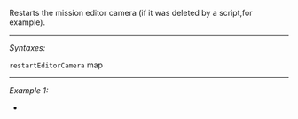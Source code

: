 Restarts the mission editor camera (if it was deleted by a script,for example).


---
*Syntaxes:*

`restartEditorCamera` map

---
*Example 1:*

-